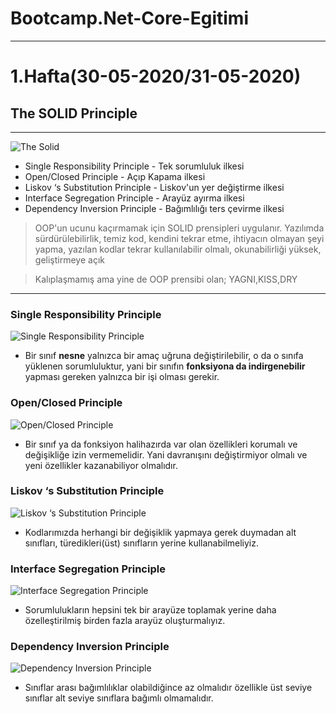 # Bootcamp.Net-Core-Egitimi
- - -
# 1.Hafta(30-05-2020/31-05-2020)

## The SOLID Principle
- - - 
![The Solid](https://miro.medium.com/max/1134/0*1mzotR23unNhunBc.png)

* Single Responsibility Principle - Tek sorumluluk ilkesi
* Open/Closed Principle - Açıp Kapama ilkesi
* Liskov ‘s Substitution Principle - Liskov'un yer değiştirme ilkesi
* Interface Segregation Principle - Arayüz ayırma ilkesi 
* Dependency Inversion Principle - Bağımlılığı ters çevirme ilkesi

> OOP'un ucunu kaçırmamak için SOLID prensipleri uygulanır. Yazılımda sürdürülebilirlik, temiz kod, kendini tekrar etme, ihtiyacın olmayan şeyi yapma, yazılan kodlar tekrar kullanılabilir olmalı, okunabilirliği yüksek, geliştirmeye açık

> Kalıplaşmamış ama yine de OOP prensibi olan; YAGNI,KISS,DRY
- - -
### Single Responsibility Principle

![Single Responsibility Principle](https://miro.medium.com/max/507/1*ZmlQz3oYedV3Go6uEOg3Tg.jpeg)

* Bir sınıf **nesne** yalnızca bir amaç uğruna değiştirilebilir, o da o sınıfa yüklenen sorumluluktur, yani bir sınıfın **fonksiyona da indirgenebilir** yapması gereken yalnızca bir işi olması gerekir.

### Open/Closed Principle

![Open/Closed Principle](https://miro.medium.com/max/418/1*4n5oJ7FAMVQ_75p8JDmsgg.jpeg)

* Bir sınıf ya da fonksiyon halihazırda var olan özellikleri korumalı ve değişikliğe izin vermemelidir. Yani davranışını değiştirmiyor olmalı ve yeni özellikler kazanabiliyor olmalıdır.

### Liskov ‘s Substitution Principle

![Liskov ‘s Substitution Principle](https://miro.medium.com/max/640/1*YoJQ6jhFFHTxUhGi7qnrrw.jpeg)

* Kodlarımızda herhangi bir değişiklik yapmaya gerek duymadan alt sınıfları, türedikleri(üst) sınıfların yerine kullanabilmeliyiz.

### Interface Segregation Principle

![Interface Segregation Principle](https://miro.medium.com/max/640/1*4jaxF2SGryL7cRaIQB-Qkg.jpeg)

* Sorumlulukların hepsini tek bir arayüze toplamak yerine daha özelleştirilmiş birden fazla arayüz oluşturmalıyız.

### Dependency Inversion Principle

![Dependency Inversion Principle](https://miro.medium.com/max/624/1*2MpaejruP6j5iAuN90YHPQ.jpeg)

* Sınıflar arası bağımlılıklar olabildiğince az olmalıdır özellikle üst seviye sınıflar alt seviye sınıflara bağımlı olmamalıdır.

